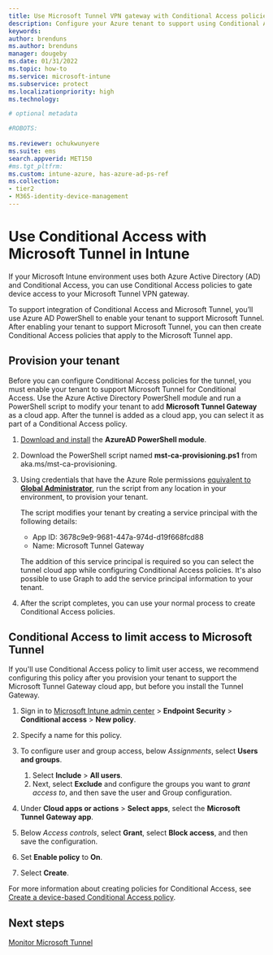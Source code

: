 ```yaml
---
title: Use Microsoft Tunnel VPN gateway with Conditional Access policies
description: Configure your Azure tenant to support using Conditional Access policies to grant access to the Intune Microsoft Tunnel VPN gateway solution.
keywords:
author: brenduns
ms.author: brenduns
manager: dougeby
ms.date: 01/31/2022
ms.topic: how-to
ms.service: microsoft-intune
ms.subservice: protect
ms.localizationpriority: high
ms.technology:

# optional metadata

#ROBOTS:
 
ms.reviewer: ochukwunyere
ms.suite: ems
search.appverid: MET150
#ms.tgt_pltfrm:
ms.custom: intune-azure, has-azure-ad-ps-ref
ms.collection:
- tier2
- M365-identity-device-management
---
```


# Use Conditional Access with Microsoft Tunnel in Intune

If your Microsoft Intune environment uses both Azure Active Directory (AD) and Conditional Access, you can use Conditional Access policies to gate device access to your Microsoft Tunnel VPN gateway.

To support integration of Conditional Access and Microsoft Tunnel, you’ll use Azure AD PowerShell to enable your tenant to support Microsoft Tunnel. After enabling your tenant to support Microsoft Tunnel, you can then create Conditional Access policies that apply to the Microsoft Tunnel app.

## Provision your tenant

Before you can configure Conditional Access policies for the tunnel, you must enable your tenant to support Microsoft Tunnel for Conditional Access. Use the Azure Active Directory PowerShell module and run a PowerShell script to modify your tenant to add **Microsoft Tunnel Gateway** as a cloud app.  After the tunnel is added as a cloud app, you can select it as part of a Conditional Access policy.

1. [Download and install](/powershell/azure/active-directory/install-adv2?view=azureadps-2.0&preserve-view=true) the **AzureAD PowerShell module**.

2. Download the PowerShell script named **mst-ca-provisioning.ps1** from aka.ms/mst-ca-provisioning.

3. Using credentials that have the Azure Role permissions [equivalent to **Global Administrator**](/azure/active-directory/roles/permissions-reference#global-administrator), run the script from any location in your environment, to provision your tenant.

   The script modifies your tenant by creating a service principal with the following details:

   - App ID: 3678c9e9-9681-447a-974d-d19f668fcd88
   - Name: Microsoft Tunnel Gateway

   The addition of this service principal is required so you can select the tunnel cloud app while configuring Conditional Access policies. It's also possible to use Graph to add the service principal information to your tenant.

4. After the script completes, you can use your normal process to create Conditional Access policies.

## Conditional Access to limit access to Microsoft Tunnel

If you'll use Conditional Access policy to limit user access, we recommend configuring this policy after you provision your tenant to support the Microsoft Tunnel Gateway cloud app, but before you install the Tunnel Gateway.

1. Sign in to [Microsoft Intune admin center](https://go.microsoft.com/fwlink/?linkid=2109431) > **Endpoint Security** > **Conditional access** > **New policy**.

2. Specify a name for this policy.

3. To configure user and group access, below *Assignments*, select **Users and groups**.

   1. Select **Include** > **All users**.
   2. Next, select **Exclude** and configure the groups you want to *grant access to*, and then save the user and Group configuration.

4. Under **Cloud apps or actions** > **Select apps**, select the **Microsoft Tunnel Gateway app**.

5. Below *Access controls*, select **Grant**, select **Block access**, and then save the configuration.

6. Set **Enable policy** to **On**.

7. Select **Create**.

For more information about creating policies for Conditional Access, see [Create a device-based Conditional Access policy](../protect/create-conditional-access-intune.md).

## Next steps

[Monitor Microsoft Tunnel](microsoft-tunnel-monitor.md)
